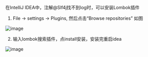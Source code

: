 在IntelliJ IDEA中，注解@Slf4j找不到log时，可以安装Lombok插件


1. File  → settings →  Plugins,  然后点击“Browse repositories” 如图

![image](https://www.cnblogs.com/images/cnblogs_com/wupeixuan/1188893/o_%e5%be%ae%e4%bf%a1%e6%88%aa%e5%9b%be_20190516161946.png)

2. 输入lombok搜索插件，点install安装，安装完重启idea

![image](https://www.cnblogs.com/images/cnblogs_com/wupeixuan/1188893/o_%e5%be%ae%e4%bf%a1%e6%88%aa%e5%9b%be_20190516161444.png)
